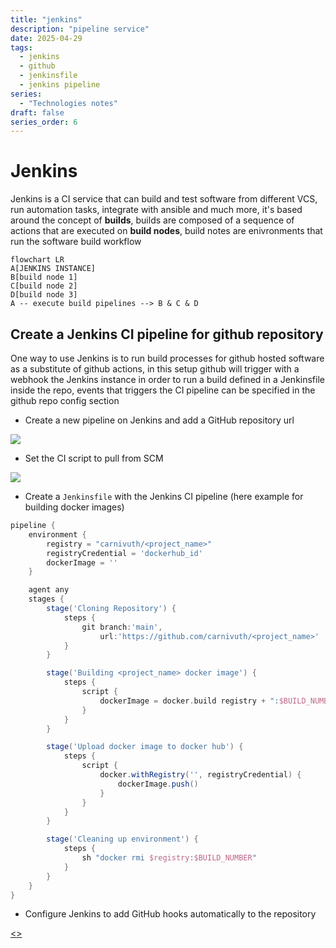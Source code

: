 ```yaml
---
title: "jenkins"
description: "pipeline service"
date: 2025-04-29
tags:
  - jenkins
  - github
  - jenkinsfile
  - jenkins pipeline
series:
  - "Technologies notes"
draft: false
series_order: 6
---
```


# Jenkins

Jenkins is a CI service that can build and test software from different VCS, run automation tasks, integrate with ansible and much more, it's based around the concept of **builds**, builds are composed of a sequence of actions that  are executed on **build nodes**, build notes are enivronments that run the software build workflow

```mermaid
flowchart LR
A[JENKINS INSTANCE]
B[build node 1]
C[build node 2]
D[build node 3]
A -- execute build pipelines --> B & C & D
```


## Create a Jenkins CI pipeline for github repository

One way to use Jenkins is to run build processes for github hosted software as a substitute of github actions, in this setup github will trigger with a webhook the Jenkins instance in order to run a build defined in a Jenkinsfile inside the repo, events that triggers the CI pipeline can be specified in the github repo config section

- Create a new pipeline on Jenkins and add a GitHub repository url

![](assets/technologies/jenkins1.png)

- Set the CI script to pull from SCM

![](assets/technologies/jenkins2.png)

- Create a `Jenkinsfile` with the Jenkins CI pipeline (here example for building docker images)

```groovy
pipeline {
	environment {
		registry = "carnivuth/<project_name>"
		registryCredential = 'dockerhub_id'
		dockerImage = ''
	}

	agent any
	stages {
		stage('Cloning Repository') {
			steps {
				git branch:'main',
				    url:'https://github.com/carnivuth/<project_name>'
			}
		}

		stage('Building <project_name> docker image') {
			steps {
				script {
					dockerImage = docker.build registry + ":$BUILD_NUMBER"
				}
			}
		}

		stage('Upload docker image to docker hub') {
			steps {
				script {
					docker.withRegistry('', registryCredential) {
						dockerImage.push()
					}
				}
			}
		}

		stage('Cleaning up environment') {
			steps {
				sh "docker rmi $registry:$BUILD_NUMBER"
			}
		}
	}
}
```

- Configure Jenkins to add GitHub hooks automatically to the repository

[<](pages/technologies/git.md)[>](pages/technologies/jq.md)
